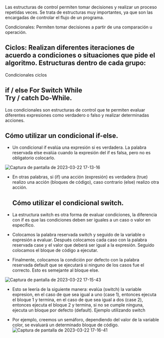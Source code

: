 
Las estructuras de control permiten tomar decisiones y realizar un proceso repetidas veces. Se trata de estructuras muy importantes, ya que son las encargadas de controlar el flujo de un programa.

Condicionales: Permiten tomar decisiones a partir de una comparación u operación.

Ciclos: Realizan diferentes iteraciones de acuerdo a condiciones o situaciones que pide el algoritmo.
Estructuras dentro de cada grupo:
-------------------------------------------------------------------------
Condicionales                                ciclos

if / else                                    For
Switch                                       While                                 
Try / catch                                  Do-While.
-------------------------------------------------------------------------

Los condicionales son estructuras de control que te permiten evaluar diferentes expresiones como verdadero o falso y realizar determinadas acciones.

   ## Cómo utilizar un condicional if-else.

 - Un condicional if evalúa una expresión si es verdadera. La palabra reservada else evalúa cuando la expresión del if es falsa, pero no es obligatorio colocarlo.

![Captura de pantalla de 2023-03-22 17-13-16](https://user-images.githubusercontent.com/67702555/227028763-42208fa3-4338-48bf-9579-94cda97d12c1.png)


 - En otras palabras, si (if) una acción (expresión) es verdadera (true) realizo una acción (bloques de código), caso contrario (else) realizo otra acción.

    ## Cómo utilizar el condicional switch.

 - La estructura switch es otra forma de evaluar condiciones, la diferencia con if es que las condiciones deben ser iguales a un caso o valor en específico.
 
 
 - Colocamos la palabra reservada switch y seguido de la variable o expresión a evaluar. Después   colocamos cada caso con la palabra reservada case y el valor   que deberá ser igual a la expresión. Seguido colocamos el bloque de código a ejecutar.

 - Finalmente, colocamos la condición por defecto con la palabra reservada default que se ejecutará si ninguno de los casos fue el correcto. Esto es semejante al bloque else.

![Captura de pantalla de 2023-03-22 17-15-43](https://user-images.githubusercontent.com/67702555/227029513-4b2d95aa-1873-4401-95ed-41aadcabf7f5.png)


 - Esto se leería de la siguiente manera: evalúa (switch) la variable expresion, en el caso de que sea igual a uno (case 1), entonces ejecuta el bloque 1 y termina, en el caso de que sea igual a dos (case 2), entonces ejecuta el bloque 2 y termina, si no se cumple ninguna, ejecuta un bloque por defecto (default).
    Ejemplo utilizando switch

 - Por ejemplo, creemos un semáforo, dependiendo del valor de la variable color, se evaluará un determinado bloque de código.
![Captura de pantalla de 2023-03-22 17-16-41](https://user-images.githubusercontent.com/67702555/227029593-c97d6034-208f-497d-86ee-b6e4bac61af0.png)


